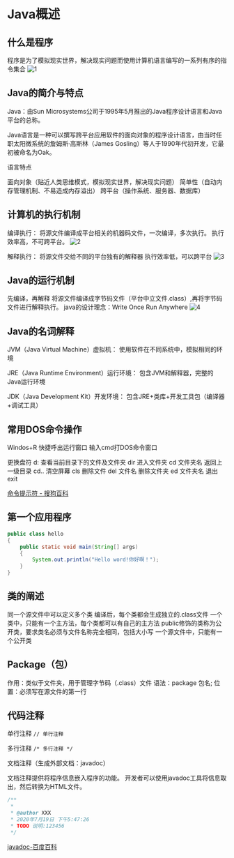 # Java概述

## 什么是程序

程序是为了模拟现实世界，解决现实问题而使用计算机语言编写的一系列有序的指令集合
![1](https://i.loli.net/2020/08/10/bC8UxXGiLwJlktc.jpg)

## Java的简介与特点

Java：由Sun Microsystems公司于1995年5月推出的Java程序设计语言和Java平台的总称。

Java语言是一种可以撰写跨平台应用软件的面向对象的程序设计语言，由当时任职太阳微系统的詹姆斯·高斯林（James Gosling）等人于1990年代初开发，它最初被命名为Oak。

语言特点

面向对象（贴近人类思维模式，模拟现实世界，解决现实问题）
简单性（自动内存管理机制、不易造成内存溢出）
跨平台（操作系统、服务器、数据库）

## 计算机的执行机制

编译执行：
	将源文件编译成平台相关的机器码文件，一次编译，多次执行。
	执行效率高，不可跨平台。
![2](https://i.loli.net/2020/08/10/kxwUGdljPneQBHR.jpg)

解释执行：
	将源文件交给不同的平台独有的解释器
	执行效率低，可以跨平台
![3](https://i.loli.net/2020/08/10/TR2KLiv1wMBFXuE.png)


## Java的运行机制

先编译，再解释
	将源文件编译成字节码文件（平台中立文件.class）,再将字节码文件进行解释执行。
	java的设计理念：Write Once Run Anywhere
![4](https://i.loli.net/2020/08/10/vfyqxAzOS2th3QH.png)

## Java的名词解释

JVM（Java Virtual Machine）虚拟机：
使用软件在不同系统中，模拟相同的环境

JRE（Java Runtime Environment）运行环境：
包含JVM和解释器，完整的Java运行环境

JDK（Java Development Kit）开发环境：
包含JRE+类库+开发工具包（编译器+调试工具）

## 常用DOS命令操作

Windos+R  快捷呼出运行窗口
输入cmd打DOS命令窗口

更换盘符										d:
查看当前目录下的文件及文件夹	dir
进入文件夹									cd 文件夹名
返回上一级目录							 cd..
清空屏幕										cls
删除文件										del 文件名
删除文件夹									ed 文件夹名
退出											   exit

[命令提示符 - 搜狗百科](https://baike.sogou.com/v582162.htm?fromTitle=命令提示符)

## 第一个应用程序

```java
public class hello
{
	public static void main(String[] args)
	{
		System.out.println("Hello word!你好啊！");
	}
}
```

## 类的阐述

同一个源文件中可以定义多个类
编译后，每个类都会生成独立的.class文件
一个类中，只能有一个主方法，每个类都可以有自己的主方法
public修饰的类称为公开类，要求类名必须与文件名称完全相同，包括大小写
一个源文件中，只能有一个公开类

## Package（包）

作用：类似于文件夹，用于管理字节码（.class）文件
语法：package 包名;
位置：必须写在源文件的第一行

## 代码注释

单行注释
`// 单行注释`

多行注释
`/* 多行注释 */`

文档注释（生成外部文档：javadoc）

文档注释提供将程序信息嵌入程序的功能。
开发者可以使用javadoc工具将信息取出，然后转换为HTML文件。

```java
/**
 * 
 * @author XXX
 * 2020年7月19日 下午5:47:26
 * TODO 说明:123456
 */
```

[javadoc-百度百科](https://baike.baidu.com/item/javadoc/4640765?fr=aladdin)